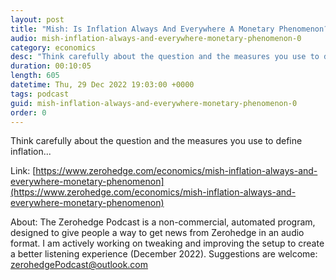 ```yaml
---
layout: post
title: "Mish: Is Inflation Always And Everywhere A Monetary Phenomenon?"
audio: mish-inflation-always-and-everywhere-monetary-phenomenon-0
category: economics
desc: "Think carefully about the question and the measures you use to define inflation..."
duration: 00:10:05
length: 605
datetime: Thu, 29 Dec 2022 19:03:00 +0000
tags: podcast
guid: mish-inflation-always-and-everywhere-monetary-phenomenon-0
order: 0
---
```

Think carefully about the question and the measures you use to define inflation...

Link: [https://www.zerohedge.com/economics/mish-inflation-always-and-everywhere-monetary-phenomenon](https://www.zerohedge.com/economics/mish-inflation-always-and-everywhere-monetary-phenomenon)

About: The Zerohedge Podcast is a non-commercial, automated program, designed to give people a way to get news from Zerohedge in an audio format.  I am actively working on tweaking and improving the setup to create a better listening experience (December 2022).  Suggestions are welcome: [zerohedgePodcast@outlook.com](mailto:zerohedgePodcast@outlook.com)